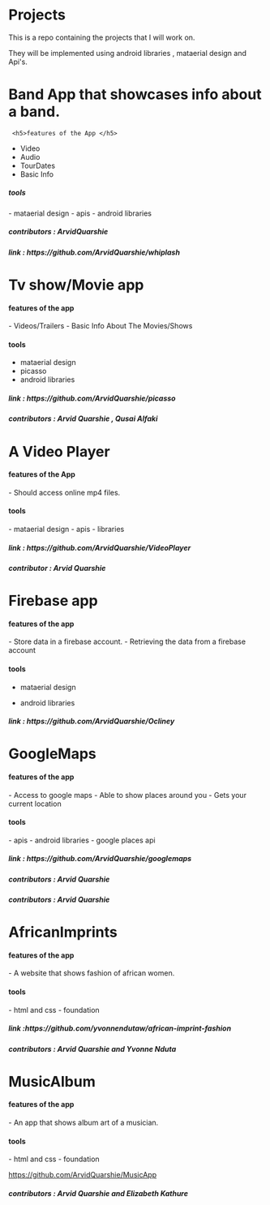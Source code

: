 # Projects
This is a repo containing the projects that I will work on.

They will be implemented using android libraries , mataerial design and Api's.

<h1> Band App  that showcases info about a band.</h1>
 
     <h5>features of the App </h5>
   - Video 
   - Audio
   - TourDates
   - Basic Info
   
   <h5> tools  </h5>
   - mataerial design 
   - apis
   - android libraries

  <h5> contributors : ArvidQuarshie</h5>
  
 <h5> link : https://github.com/ArvidQuarshie/whiplash </h5>
   
<h1>Tv show/Movie app</h1>

<h4> features of the app </h4>
- Videos/Trailers
- Basic Info About The Movies/Shows

 <h4> tools </h4>
 
   - mataerial design 
   - picasso
   - android libraries

<h5> link : https://github.com/ArvidQuarshie/picasso</h5>
 
<h5> contributors : Arvid Quarshie , Qusai Alfaki </h5>

  <h1> A Video Player </h1>


<h4> features of the App </h4>
- Should access  online mp4 files.

<h4> tools </h4>
- mataerial design
- apis
- libraries

<h5> link : https://github.com/ArvidQuarshie/VideoPlayer </h5>
<h5>contributor : Arvid Quarshie </h5>

<h1>Firebase  app</h1>

<h4> features of the app </h4>
- Store data in a firebase account.
- Retrieving the data from a firebase account

 <h4> tools </h4>
 
   - mataerial design 
 
   - android libraries

<h5> link : https://github.com/ArvidQuarshie/Ocliney</h5>

<h1>GoogleMaps</h1>

<h4> features of the app </h4>
- Access to google maps
- Able to show places around you
- Gets your current location

 <h4> tools </h4>
   - apis
   - android libraries
   - google places api

<h5> link : https://github.com/ArvidQuarshie/googlemaps</h5>
 
<h5> contributors : Arvid Quarshie  </h5>

 
<h5> contributors : Arvid Quarshie </h5>

<h1>AfricanImprints</h1>

<h4> features of the app </h4>
- A website that shows fashion of african women.

 <h4> tools </h4>
   - html and css
   - foundation
  

<h5> link :https://github.com/yvonnendutaw/african-imprint-fashion</h5>
 
<h5> contributors : Arvid Quarshie and Yvonne Nduta  </h5>

<h1>MusicAlbum</h1>

<h4> features of the app </h4>
- An app that shows album art of a musician.

 <h4> tools </h4>
   - html and css
   - foundation
  

https://github.com/ArvidQuarshie/MusicApp
 
<h5> contributors : Arvid Quarshie and Elizabeth Kathure  </h5>

 







